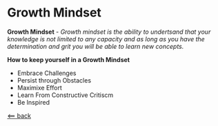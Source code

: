 # Growth Mindset 

**Growth Mindset** - 
*Growth mindset is the ability to undertsand that your knowledge is not limited to any capacity and as long as you have the determination and grit you will be able to learn new concepts.*

**How to keep yourself in a Growth Mindset**

* Embrace Challenges
* Persist through Obstacles 
* Maximixe Effort 
* Learn From Constructive Critiscm
* Be Inspired 

[<== back](reading-notes.md)
